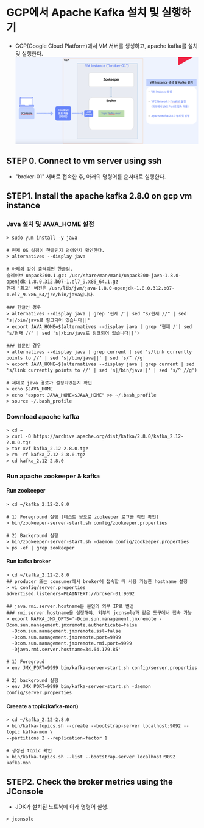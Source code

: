 # GCP에서 Apache Kafka 설치 및 실행하기
- GCP(Google Cloud Platform)에서 VM 서버를 생성하고, apache kafka를 설치 및 실행한다. 
![..](../../../images/ch03-02_setup_kafka.png)


## STEP 0. Connect to vm server using ssh
- "broker-01" 서버로 접속한 후, 아래의 명령어를 순서대로 실행한다. 

## STEP1. Install the apache kafka 2.8.0 on gcp vm instance

### Java 설치 및 JAVA_HOME 설정
```
> sudo yum install -y java

# 현재 OS 설정이 한글인지 영어인지 확인한다. 
> alternatives --display java

# 아래와 같이 출력되면 한글임. 
슬레이브 unpack200.1.gz: /usr/share/man/man1/unpack200-java-1.8.0-openjdk-1.8.0.312.b07-1.el7_9.x86_64.1.gz
현재 '최고' 버전은 /usr/lib/jvm/java-1.8.0-openjdk-1.8.0.312.b07-1.el7_9.x86_64/jre/bin/java입니다.

### 한글인 경우 
> alternatives --display java | grep '현재 /'| sed "s/현재 //" | sed 's|/bin/java로 링크되어 있습니다||'
> export JAVA_HOME=$(alternatives --display java | grep '현재 /'| sed "s/현재 //" | sed 's|/bin/java로 링크되어 있습니다||')

### 영문인 경우
> alternatives --display java | grep current | sed 's/link currently points to //' | sed 's|/bin/java||' | sed 's/^ //g'
> export JAVA_HOME=$(alternatives --display java | grep current | sed 's/link currently points to //' | sed 's|/bin/java||' | sed 's/^ //g')

# 제대로 java 경로가 설정되었는지 확인
> echo $JAVA_HOME
> echo "export JAVA_HOME=$JAVA_HOME" >> ~/.bash_profile
> source ~/.bash_profile
```

### Download apache kafka
```
> cd ~
> curl -O https://archive.apache.org/dist/kafka/2.8.0/kafka_2.12-2.8.0.tgz 
> tar xvf kafka_2.12-2.8.0.tgz
> rm -rf kafka_2.12-2.8.0.tgz
> cd kafka_2.12-2.8.0
```

### Run apache zookeeper & kafka
#### Run zookeeper
```
> cd ~/kafka_2.12-2.8.0

# 1) Foreground 실행 (테스트 용으로 zookeeper 로그를 직접 확인)
> bin/zookeeper-server-start.sh config/zookeeper.properties

# 2) Background 실행
> bin/zookeeper-server-start.sh -daemon config/zookeeper.properties
> ps -ef | grep zookeeper

```

#### Run kafka broker
```
> cd ~/kafka_2.12-2.8.0
## producer 또는 consumer에서 broker에 접속할 때 사용 가능한 hostname 설정 
> vi config/server.properties
advertised.listeners=PLAINTEXT://broker-01:9092

## java.rmi.server.hostname은 본인의 외부 IP로 변경
### rmi.server.hostname을 설정해야, 외부의 jconsole과 같은 도구에서 접속 가능
> export KAFKA_JMX_OPTS='-Dcom.sun.management.jmxremote -Dcom.sun.management.jmxremote.authenticate=false 
  -Dcom.sun.management.jmxremote.ssl=false 
  -Dcom.sun.management.jmxremote.port=9999 
  -Dcom.sun.management.jmxremote.rmi.port=9999 
  -Djava.rmi.server.hostname=34.64.179.85'

# 1) Foregroud 
> env JMX_PORT=9999 bin/kafka-server-start.sh config/server.properties

# 2) background 실행
> env JMX_PORT=9999 bin/kafka-server-start.sh -daemon config/server.properties
```

#### Creeate a topic(kafka-mon)
```
> cd ~/kafka_2.12-2.8.0
> bin/kafka-topics.sh --create --bootstrap-server localhost:9092 --topic kafka-mon \
--partitions 2 --replication-factor 1

# 생성된 topic 확인
> bin/kafka-topics.sh --list --bootstrap-server localhost:9092 
kafka-mon
```



## STEP2. Check the broker metrics using the JConsole
- JDK가 설치된 노트북에 아래 명령어 실행. 
```
> jconsole
```
